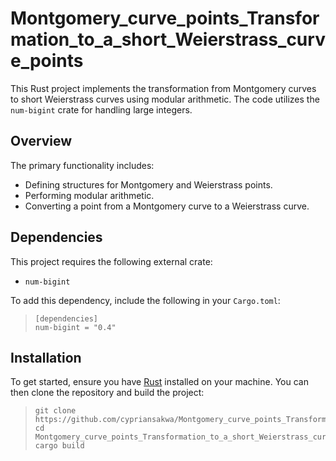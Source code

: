 # Montgomery_curve_points_Transformation_to_a_short_Weierstrass_curve_points

This Rust project implements the transformation from Montgomery curves to short Weierstrass curves using modular arithmetic. The code utilizes the `num-bigint` crate for handling large integers.

## Overview

The primary functionality includes:
- Defining structures for Montgomery and Weierstrass points.
- Performing modular arithmetic.
- Converting a point from a Montgomery curve to a Weierstrass curve.

## Dependencies

This project requires the following external crate:
- `num-bigint`

To add this dependency, include the following in your `Cargo.toml`:

>```
>[dependencies]
>num-bigint = "0.4"
## Installation

To get started, ensure you have [Rust](https://www.rust-lang.org/tools/install) installed on your machine. You can then clone the repository and build the project:

  >```
  > git clone https://github.com/cypriansakwa/Montgomery_curve_points_Transformation_to_a_short_Weierstrass_curve_points.git
   >cd Montgomery_curve_points_Transformation_to_a_short_Weierstrass_curve_points
   >cargo build
